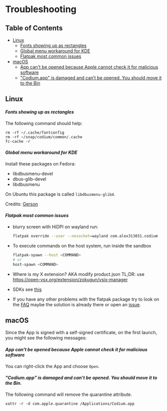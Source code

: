 # Troubleshooting

## Table of Contents

- [Linux](#linux)
  - [Fonts showing up as rectangles](#linux-fonts-rectangle)
  - [Global menu workaround for KDE](#linux-kde-global-menu)
  - [Flatpak most common issues](#linux-flatpak-most-common-issues)
- [macOS](#macos)
  - [App can't be opened because Apple cannot check it for malicious software](#macos-unidentified-developer)
  - ["Codium.app" is damaged and can’t be opened. You should move it to the Bin](#macos-quarantine)


## <a id="linux"></a>Linux

#### <a id="linux-fonts-rectangle"></a>*Fonts showing up as rectangles*

The following command should help:

```
rm -rf ~/.cache/fontconfig
rm -rf ~/snap/codium/common/.cache
fc-cache -r
```

#### <a id="linux-kde-global-menu"></a>*Global menu workaround for KDE*

Install these packages on Fedora:

* libdbusmenu-devel
* dbus-glib-devel
* libdbusmenu

On Ubuntu this package is called `libdbusmenu-glib4`.

Credits: [Gerson](https://gitlab.com/paulcarroty/vscodium-deb-rpm-repo/-/issues/91)

#### <a id="linux-flatpak-most-common-issues"></a>*Flatpak most common issues*

- blurry screen with HiDPI on wayland run:
  ```bash
  flatpak override --user --nosocket=wayland com.alex313031.codium
  ```
- To execute commands on the host system, run inside the sandbox
  ```bash
  flatpak-spawn --host <COMMAND>
  # or
  host-spawn <COMMAND>
  ```
- Where is my X extension? AKA modify product.json
  TL;DR: use https://open-vsx.org/extension/zokugun/vsix-manager

- SDKs
  see [this](https://github.com/flathub/com.vscodium.codium?tab=readme-ov-file#sdks)

- If you have any other problems with the flatpak package try to look on the [FAQ](https://github.com/flathub/com.vscodium.codium?tab=readme-ov-file#faq) maybe the solution is already there or open an [issue](https://github.com/flathub/com.vscodium.codium/issues).

## <a id="macos"></a>macOS

Since the App is signed with a self-signed certificate, on the first launch, you might see the following messages:

#### <a id="macos-unidentified-developer"></a>*App can't be opened because Apple cannot check it for malicious software*

You can right-click the App and choose `Open`.

#### <a id="macos-quarantine"></a>*"Codium.app" is damaged and can’t be opened. You should move it to the Bin.*

The following command will remove the quarantine attribute.

```
xattr -r -d com.apple.quarantine /Applications/Codium.app
```
